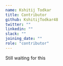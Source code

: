 ```yaml
---
name: Kshitij Todkar
title: Contributor
github: KshitijTodkar48
twitter: ""
linkedin: ""
slack: ""
joining_date: ""
role: "contributor"
---
```


Still waiting for this
